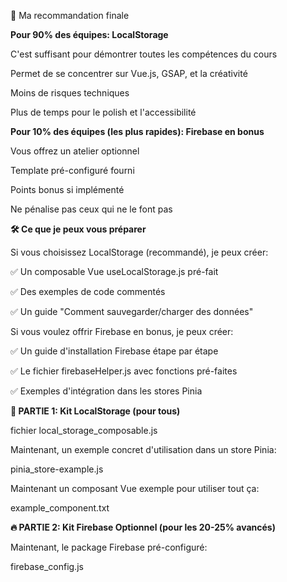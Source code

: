 🎯 Ma recommandation finale

**Pour 90% des équipes: LocalStorage**



C'est suffisant pour démontrer toutes les compétences du cours

Permet de se concentrer sur Vue.js, GSAP, et la créativité

Moins de risques techniques

Plus de temps pour le polish et l'accessibilité



**Pour 10% des équipes (les plus rapides): Firebase en bonus**



Vous offrez un atelier optionnel

Template pré-configuré fourni

Points bonus si implémenté

Ne pénalise pas ceux qui ne le font pas



**🛠️ Ce que je peux vous préparer**

Si vous choisissez LocalStorage (recommandé), je peux créer:



✅ Un composable Vue useLocalStorage.js pré-fait

✅ Des exemples de code commentés

✅ Un guide "Comment sauvegarder/charger des données"



Si vous voulez offrir Firebase en bonus, je peux créer:



✅ Un guide d'installation Firebase étape par étape

✅ Le fichier firebaseHelper.js avec fonctions pré-faites

✅ Exemples d'intégration dans les stores Pinia



**🎯 PARTIE 1: Kit LocalStorage (pour tous)**

fichier local\_storage\_composable.js



Maintenant, un exemple concret d'utilisation dans un store Pinia:

pinia\_store-example.js



Maintenant un composant Vue exemple pour utiliser tout ça:

example\_component.txt



**🔥 PARTIE 2: Kit Firebase Optionnel (pour les 20-25% avancés)**

Maintenant, le package Firebase pré-configuré:

firebase\_config.js

